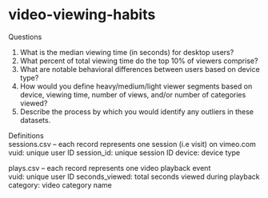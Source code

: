 # video-viewing-habits

Questions   
1. What is the median viewing time (in seconds) for desktop users? 
2. What percent of total viewing time do the top 10% of viewers comprise? 
3. What are notable behavioral differences between users based on device type? 
4. How would you define heavy/medium/light viewer segments based on device, viewing time, number of views, and/or number of categories viewed? 
5. Describe the process by which you would identify any outliers in these datasets.   

Definitions   
sessions.csv – each record represents one session (i.e visit) on vimeo.com   
vuid: unique user ID 
session_id: unique session ID 
device: device type   

plays.csv – each record represents one video playback event   
vuid: unique user ID 
seconds_viewed: total seconds viewed during playback 
category: video category name 
